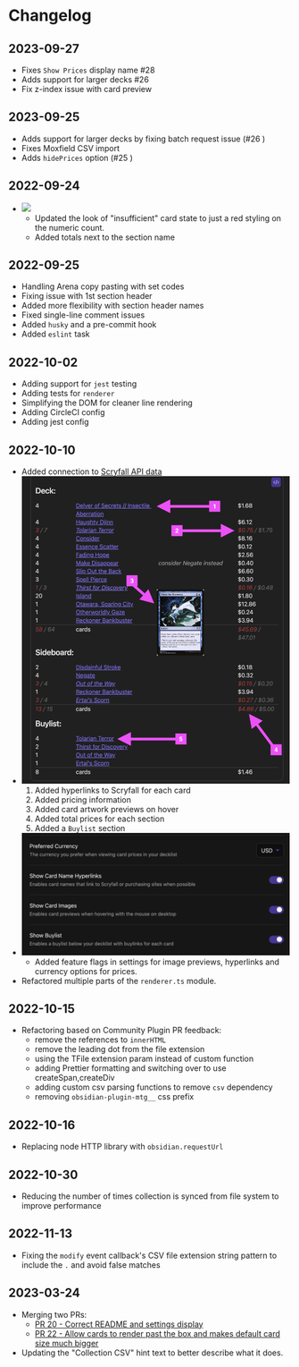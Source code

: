 # Changelog

## 2023-09-27
- Fixes `Show Prices` display name #28
- Adds support for larger decks #26
- Fix z-index issue with card preview

## 2023-09-25
- Adds support for larger decks by fixing batch request issue (#26 )
- Fixes Moxfield CSV import
- Adds `hidePrices` option (#25 )

## 2022-09-24
- ![](docs/img/changes/2022-09-24_changelog1.png)
    - Updated the look of "insufficient" card state to just a red styling on the numeric count.
    - Added totals next to the section name

## 2022-09-25
- Handling Arena copy pasting with set codes
- Fixing issue with 1st section header
- Added more flexibility with section header names
- Fixed single-line comment issues
- Added `husky` and a pre-commit hook
- Added `eslint` task

## 2022-10-02
- Adding support for `jest` testing
- Adding tests for `renderer`
- Simplifying the DOM for cleaner line rendering
- Adding CircleCI config
- Adding jest config

## 2022-10-10
- Added connection to [Scryfall API data](https://scryfall.com/docs/api)
- ![](docs/img/changes/2022-10-10_changelog2.1.png)
    1. Added hyperlinks to Scryfall for each card
    2. Added pricing information
    3. Added card artwork previews on hover
    4. Added total prices for each section
    5. Added a `Buylist` section
- ![](docs/img/changes/2022-10-10_changelog2.2.png)
    - Added feature flags in settings for image previews, hyperlinks and currency options for prices.
- Refactored multiple parts of the `renderer.ts` module.

## 2022-10-15
- Refactoring based on Community Plugin PR feedback:
    - remove the references to `innerHTML`
    - remove the leading dot from the file extension
    - using the TFile extension param instead of custom function
    - adding Prettier formatting and switching over to use createSpan,createDiv
    - adding custom csv parsing functions to remove `csv` dependency
    - removing `obsidian-plugin-mtg__` css prefix

## 2022-10-16
- Replacing node HTTP library with `obsidian.requestUrl`

## 2022-10-30
- Reducing the number of times collection is synced from file system to improve performance

## 2022-11-13
- Fixing the `modify` event callback's CSV file extension string pattern to include the `.` and avoid false matches

## 2023-03-24
- Merging two PRs:
    - [PR 20 - Correct README and settings display](https://github.com/omardelarosa/obsidian-mtg/pull/20)
    - [PR 22 - Allow cards to render past the box and makes default card size much bigger](https://github.com/omardelarosa/obsidian-mtg/pull/22)
- Updating the "Collection CSV" hint text to better describe what it does.